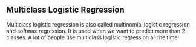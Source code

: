## Multiclass Logistic Regression
Multiclass logistic regression is also called multinomial logistic regression and softmax regression. It is used when we want to predict more than 2 classes. A lot of people use multiclass logistic regression all the time
